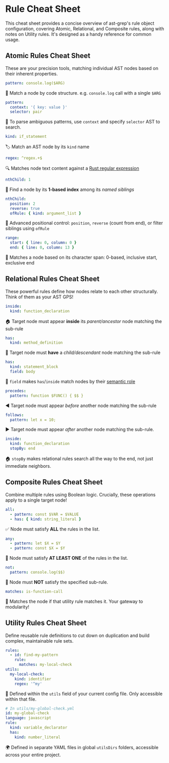 # Rule Cheat Sheet

This cheat sheet provides a concise overview of ast-grep's rule object configuration, covering Atomic, Relational, and Composite rules, along with notes on Utility rules. It's designed as a handy reference for common usage.

<script setup>
import CheatSheet from '../src/cheatsheet/SheetTable.vue'
import Item from '../src/cheatsheet/Item.vue'
</script>

## Atomic Rules Cheat Sheet

These are your precision tools, matching individual AST nodes based on their inherent properties.

<CheatSheet title="⚛️ Atomic Rules" variant="danger">

<Item>

```yaml
pattern: console.log($ARG)
```

🧩 Match a node by code structure. e.g. `console.log` call with a single `$ARG`

</Item>

<Item>

```yaml
pattern:
  context: '{ key: value }'
  selector: pair
```

🧩 To parse ambiguous patterns, use `context` and specify `selector` AST to search.

</Item>

<Item>

```yaml
kind: if_statement
```

🏷️ Match an AST node by its `kind` name
</Item>

<Item>

```yaml
regex: ^regex.+$
```

🔍 Matches node text content against a [Rust regular expression](https://docs.rs/regex/latest/regex/)

</Item>

<Item>

```yaml
nthChild: 1
```

🔢 Find a node by its **1-based index** among its _named siblings_

</Item>

<Item>

```yaml
nthChild:
  position: 2
  reverse: true
  ofRule: { kind: argument_list }
```

🔢 Advanced positional control: `position`, `reverse` (count from end), or filter siblings using `ofRule`

</Item>

<Item>

```yaml
range:
  start: { line: 0, column: 0 }
  end: { line: 0, column: 13 }
```

🎯 Matches a node based on its character span: 0-based, inclusive start, exclusive end

</Item>

</CheatSheet>

## Relational Rules Cheat Sheet

These powerful rules define how nodes relate to each other structurally. Think of them as your AST GPS!

<CheatSheet title="🔗 Relational Rules" variant="warning">

<Item>

```yaml
inside:
  kind: function_declaration
```

🏠 Target node must appear **inside** its _parent/ancestor_ node matching the sub-rule

</Item>

<Item>

```yaml
has:
  kind: method_definition
```

🌳 Target node must **have** a _child/descendant_ node matching the sub-rule

</Item>

<Item>

```yaml
has:
  kind: statement_block
  field: body
```

🌳 `field` makes `has`/`inside` match nodes by their [semantic role](/advanced/core-concepts.html#kind-vs-field)

</Item>

<Item>

```yaml
precedes:
  pattern: function $FUNC() { $$ }
```

◀️ Target node must appear _before_ another node matching the sub-rule

</Item>

<Item>

```yaml
follows:
  pattern: let x = 10;
```

▶️ Target node must appear _after_ another node matching the sub-rule.

</Item>

<Item>

```yaml
inside:
  kind: function_declaration
  stopBy: end
```

🏠 `stopBy` makes relational rules search all the way to the end, not just immediate neighbors.

</Item>

</CheatSheet>

## Composite Rules Cheat Sheet

Combine multiple rules using Boolean logic. Crucially, these operations apply to a single target node!

<CheatSheet title="🧠 Composite Rules" variant="tip">

<Item>

```yaml
all:
  - pattern: const $VAR = $VALUE
  - has: { kind: string_literal }
```

✅ Node must satisfy **ALL** the rules in the list.

</Item>

<Item>

```yaml
any:
  - pattern: let $X = $Y
  - pattern: const $X = $Y
```

🧡 Node must satisfy **AT LEAST ONE** of the rules in the list.

</Item>

<Item>

```yaml
not:
  pattern: console.log($$)
```

🚫 Node must **NOT** satisfy the specified sub-rule.

</Item>

<Item>

```yaml
matches: is-function-call
```

🔄 Matches the node if that utility rule matches it. Your gateway to modularity!

</Item>

</CheatSheet>

## Utility Rules Cheat Sheet

Define reusable rule definitions to cut down on duplication and build complex, maintainable rule sets.

<CheatSheet title="📦 Utility Rules" variant="info">

<Item>

```yaml
rules:
  - id: find-my-pattern
    rule:
      matches: my-local-check
utils:
  my-local-check:
    kind: identifier
    regex: '^my'
```

🏡 Defined within the `utils` field of your current config file. Only accessible within that file.

</Item>

<Item>

```yaml
# In utils/my-global-check.yml
id: my-global-check
language: javascript
rule:
  kind: variable_declarator
  has:
    kind: number_literal
```

🌍 Defined in separate YAML files in global `utilsDirs` folders, accessible across your entire project.

</Item>

</CheatSheet>

